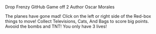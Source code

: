 Drop Frenzy GitHub Game off 2
Author Oscar Morales

The planes have gone mad! 
Click on the left or right side of the Red-box things to move!
Collect Televisions, Cats, And Bags to score big points.
Avooid the bombs and TNT!
You only have 3 lives!

